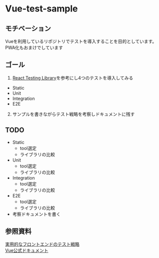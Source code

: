 # Vue-test-sample
## モチベーション
Vueを利用しているリポジトリでテストを導入することを目的としています。PWA化もおまけでしています

## ゴール
1. [React Testing Library](https://testing-library.com/docs/react-testing-library/intro/)を参考にし4つのテストを導入してみる
- Static 
- Unit
- Integration
- E2E

2. サンプルを書きながらテスト戦略を考察しドキュメントに残す

## TODO
- Static
  - tool選定
  - ライブラリの比較
- Unit
  - tool選定
  - ライブラリの比較
- Integration
  - tool選定
  - ライブラリの比較
- E2E
  - tool選定
  - ライブラリの比較
- 考察ドキュメントを書く

## 参照資料
[実用的なフロントエンドのテスト戦略](https://meetup-jp.toast.com/1550)<br/>
[Vue公式ドキュメント](https://ja.vuejs.org/guide/scaling-up/testing.html)
